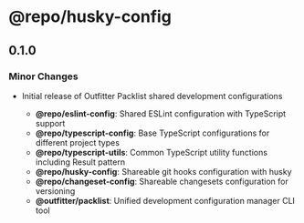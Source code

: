 # @repo/husky-config

## 0.1.0

### Minor Changes

- Initial release of Outfitter Packlist shared development configurations

  - **@repo/eslint-config**: Shared ESLint configuration with TypeScript support
  - **@repo/typescript-config**: Base TypeScript configurations for different project types
  - **@repo/typescript-utils**: Common TypeScript utility functions including Result pattern
  - **@repo/husky-config**: Shareable git hooks configuration with husky
  - **@repo/changeset-config**: Shareable changesets configuration for versioning
  - **@outfitter/packlist**: Unified development configuration manager CLI tool
